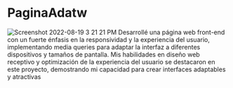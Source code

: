 # PaginaAdatw
![Screenshot 2022-08-19 3 21 21 PM](https://user-images.githubusercontent.com/93559066/185683539-97ee9561-c494-458e-a181-4313bb1ce45a.png)
Desarrollé una página web front-end con un fuerte énfasis en la responsividad y la experiencia del usuario, implementando media queries para adaptar la interfaz a diferentes dispositivos y tamaños de pantalla. Mis habilidades en diseño web receptivo y optimización de la experiencia del usuario se destacaron en este proyecto, demostrando mi capacidad para crear interfaces adaptables y atractivas
